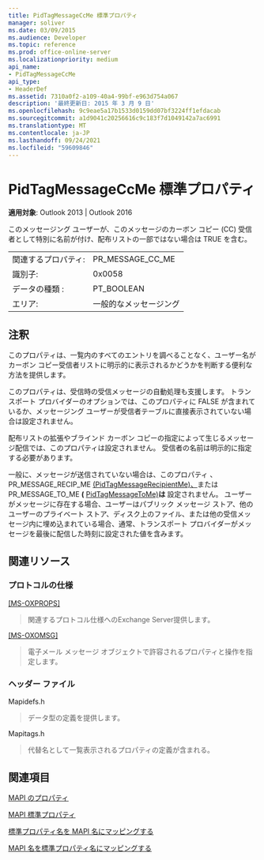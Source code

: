 ```yaml
---
title: PidTagMessageCcMe 標準プロパティ
manager: soliver
ms.date: 03/09/2015
ms.audience: Developer
ms.topic: reference
ms.prod: office-online-server
ms.localizationpriority: medium
api_name:
- PidTagMessageCcMe
api_type:
- HeaderDef
ms.assetid: 7310a0f2-a109-40a4-99bf-e963d754a067
description: '最終更新日: 2015 年 3 月 9 日'
ms.openlocfilehash: 9c9eae5a17b1533d0159dd07bf3224ff1efdacab
ms.sourcegitcommit: a1d9041c20256616c9c183f7d1049142a7ac6991
ms.translationtype: MT
ms.contentlocale: ja-JP
ms.lasthandoff: 09/24/2021
ms.locfileid: "59609846"
---
```

# <a name="pidtagmessageccme-canonical-property"></a>PidTagMessageCcMe 標準プロパティ

  
  
**適用対象**: Outlook 2013 | Outlook 2016 
  
このメッセージング ユーザーが、このメッセージのカーボン コピー (CC) 受信者として特別に名前が付け、配布リストの一部ではない場合は TRUE を含む。 
  
|||
|:-----|:-----|
|関連するプロパティ:  <br/> |PR_MESSAGE_CC_ME  <br/> |
|識別子:  <br/> |0x0058  <br/> |
|データの種類 :   <br/> |PT_BOOLEAN  <br/> |
|エリア:  <br/> |一般的なメッセージング  <br/> |
   
## <a name="remarks"></a>注釈

このプロパティは、一覧内のすべてのエントリを調べることなく、ユーザー名がカーボン コピー受信者リストに明示的に表示されるかどうかを判断する便利な方法を提供します。 
  
このプロパティは、受信時の受信メッセージの自動処理も支援します。 トランスポート プロバイダーのオプションでは、このプロパティに FALSE が含まれているか、メッセージング ユーザーが受信者テーブルに直接表示されていない場合は設定されません。 
  
配布リストの拡張やブラインド カーボン コピーの指定によって生じるメッセージ配信では、このプロパティは設定されません。 受信者の名前は明示的に指定する必要があります。 
  
一般に、メッセージが送信されていない場合は、このプロパティ 、PR_MESSAGE_RECIP_ME [(PidTagMessageRecipientMe)、](pidtagmessagerecipientme-canonical-property.md)または PR_MESSAGE_TO_ME **(** [PidTagMessageToMe)](pidtagmessagetome-canonical-property.md)**は** 設定されません。 ユーザーがメッセージに存在する場合、ユーザーはパブリック メッセージ ストア、他のユーザーのプライベート ストア、ディスク上のファイル、または他の受信メッセージ内に埋め込まれている場合、通常、トランスポート プロバイダーがメッセージを最後に配信した時刻に設定された値を含みます。 
  
## <a name="related-resources"></a>関連リソース

### <a name="protocol-specifications"></a>プロトコルの仕様

[[MS-OXPROPS]](https://msdn.microsoft.com/library/f6ab1613-aefe-447d-a49c-18217230b148%28Office.15%29.aspx)
  
> 関連するプロトコル仕様へのExchange Server提供します。
    
[[MS-OXOMSG]](https://msdn.microsoft.com/library/daa9120f-f325-4afb-a738-28f91049ab3c%28Office.15%29.aspx)
  
> 電子メール メッセージ オブジェクトで許容されるプロパティと操作を指定します。
    
### <a name="header-files"></a>ヘッダー ファイル

Mapidefs.h
  
> データ型の定義を提供します。
    
Mapitags.h
  
> 代替名として一覧表示されるプロパティの定義が含まれる。
    
## <a name="see-also"></a>関連項目



[MAPI のプロパティ](mapi-properties.md)
  
[MAPI 標準プロパティ](mapi-canonical-properties.md)
  
[標準プロパティ名を MAPI 名にマッピングする](mapping-canonical-property-names-to-mapi-names.md)
  
[MAPI 名を標準プロパティ名にマッピングする](mapping-mapi-names-to-canonical-property-names.md)

